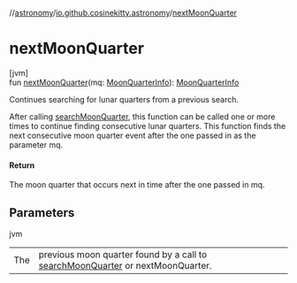 //[astronomy](../../index.md)/[io.github.cosinekitty.astronomy](index.md)/[nextMoonQuarter](next-moon-quarter.md)

# nextMoonQuarter

[jvm]\
fun [nextMoonQuarter](next-moon-quarter.md)(mq: [MoonQuarterInfo](-moon-quarter-info/index.md)): [MoonQuarterInfo](-moon-quarter-info/index.md)

Continues searching for lunar quarters from a previous search.

After calling [searchMoonQuarter](search-moon-quarter.md), this function can be called one or more times to continue finding consecutive lunar quarters. This function finds the next consecutive moon quarter event after the one passed in as the parameter mq.

#### Return

The moon quarter that occurs next in time after the one passed in mq.

## Parameters

jvm

| | |
|---|---|
| The | previous moon quarter found by a call to [searchMoonQuarter](search-moon-quarter.md) or nextMoonQuarter. |
